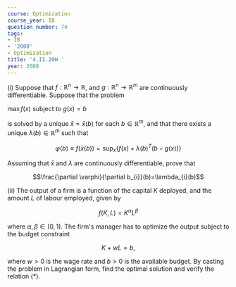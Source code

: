 ```yaml
---
course: Optimization
course_year: IB
question_number: 74
tags:
- IB
- '2008'
- Optimization
title: '4.II.20H '
year: 2008
---
```



(i) Suppose that $f: \mathbb{R}^{n} \rightarrow \mathbb{R}$, and $g: \mathbb{R}^{n} \rightarrow \mathbb{R}^{m}$ are continuously differentiable. Suppose that the problem

$\max f(x)$ subject to $g(x)=b$

is solved by a unique $\bar{x}=\bar{x}(b)$ for each $b \in \mathbb{R}^{m}$, and that there exists a unique $\lambda(b) \in \mathbb{R}^{m}$ such that

$$\varphi(b) \equiv f(\bar{x}(b))=\sup _{x}\left\{f(x)+\lambda(b)^{T}(b-g(x))\right\}$$

Assuming that $\bar{x}$ and $\lambda$ are continuously differentiable, prove that

$$\frac{\partial \varphi}{\partial b_{i}}(b)=\lambda_{i}(b)$$

(ii) The output of a firm is a function of the capital $K$ deployed, and the amount $L$ of labour employed, given by

$$f(K, L)=K^{\alpha} L^{\beta}$$

where $\alpha, \beta \in(0,1)$. The firm's manager has to optimize the output subject to the budget constraint

$$K+w L=b,$$

where $w>0$ is the wage rate and $b>0$ is the available budget. By casting the problem in Lagrangian form, find the optimal solution and verify the relation $(*)$.